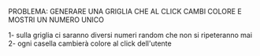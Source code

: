 PROBLEMA: GENERARE UNA GRIGLIA CHE AL CLICK CAMBI COLORE E MOSTRI UN NUMERO UNICO

1- sulla griglia ci saranno diversi numeri random che non si ripeteranno mai
2- ogni casella cambierà colore al click dell'utente